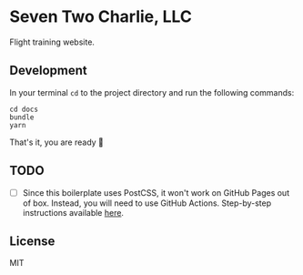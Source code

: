 # Seven Two Charlie, LLC

Flight training website.

## Development

In your terminal `cd` to the project directory and run the following commands:

```shell
cd docs
bundle
yarn
```

That's it, you are ready 🎉

## TODO

- [ ] Since this boilerplate uses PostCSS, it won't work on GitHub Pages out of box. Instead, you will need to use GitHub Actions. Step-by-step instructions available [here](https://mzrn.sh/2023/10/26/how-to-use-tailwind-css-with-jekyll-on-github-pages/).

## License

MIT
